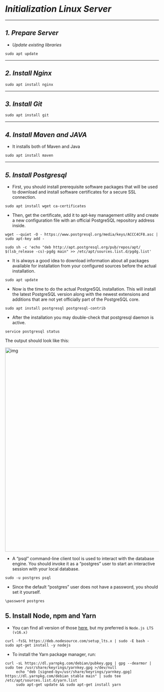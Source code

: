 # *Initialization Linux Server*

---

## *1. Prepare Server*

- *Update existing libraries*

 ```
sudo apt update
 ```

---

## *2. Install Nginx*

 ```
sudo apt install nginx
 ```
---

## *3. Install Git*

 ```
sudo apt install git
 ```
---
## *4. Install Maven and JAVA*
- It installs both of Maven and Java
 ```
sudo apt install maven
 ```
---
## *5. Install Postgresql*
- First, you should install prerequisite software packages that will be used to download and install software certificates for a secure SSL connection.
 ```
sudo apt install wget ca-certificates
 ```
- Then, get the certificate, add it to apt-key management utility and create a new configuration file with an official PostgreSQL repository address inside.
```
wget --quiet -O - https://www.postgresql.org/media/keys/ACCC4CF8.asc | sudo apt-key add -
```
```
sudo sh -c 'echo "deb http://apt.postgresql.org/pub/repos/apt/ $(lsb_release -cs)-pgdg main" >> /etc/apt/sources.list.d/pgdg.list'
```
- It is always a good idea to download information about all packages available for installation from your configured sources before the actual installation.
```
sudo apt update
```
- Now is the time to do the actual PostgreSQL installation. This will install the latest PostgreSQL version along with the newest extensions and additions that are not yet officially part of the PostgreSQL core.
```
sudo apt install postgresql postgresql-contrib
```

- After the installation you may double-check that postgresql daemon is active.
```
service postgresql status
```
The output should look like this:

<img width="669" alt="img" src="https://user-images.githubusercontent.com/102135015/184505235-5a861bc6-a74d-424d-9319-68dba69a0af0.png">

- A “psql” command-line client tool is used to interact with the database engine. You should invoke it as a “postgres” user to start an interactive session with your local database.
```
sudo -u postgres psql
```
- Since the default “postgres” user does not have a password, you should set it yourself.
```
\password postgres
```
## 5. Install Node, npm and Yarn
- You can find all version of those [here](https://github.com/nodesource/distributions), but my preferred is `Node.js LTS (v16.x)`

```
curl -fsSL https://deb.nodesource.com/setup_lts.x | sudo -E bash -
sudo apt-get install -y nodejs
```
- To install the Yarn package manager, run:
```
curl -sL https://dl.yarnpkg.com/debian/pubkey.gpg | gpg --dearmor | sudo tee /usr/share/keyrings/yarnkey.gpg >/dev/null
     echo "deb [signed-by=/usr/share/keyrings/yarnkey.gpg] https://dl.yarnpkg.com/debian stable main" | sudo tee /etc/apt/sources.list.d/yarn.list
     sudo apt-get update && sudo apt-get install yarn
```
